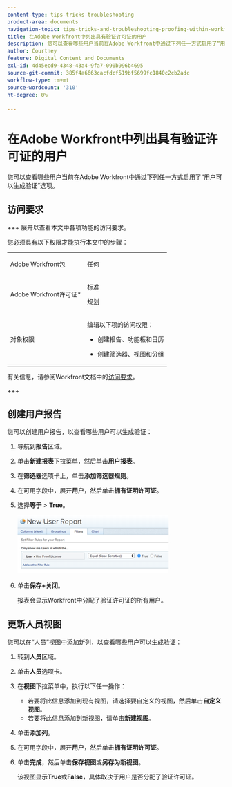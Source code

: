 ```yaml
---
content-type: tips-tricks-troubleshooting
product-area: documents
navigation-topic: tips-tricks-and-troubleshooting-proofing-within-workfront
title: 在Adobe Workfront中列出具有验证许可证的用户
description: 您可以查看哪些用户当前在Adobe Workfront中通过下列任一方式启用了“用户可以生成验证”选项。
author: Courtney
feature: Digital Content and Documents
exl-id: 4d45ecd9-4348-43a4-9fa7-090b996b4695
source-git-commit: 385f4a6663cacfdcf519bf5699fc1840c2cb2adc
workflow-type: tm+mt
source-wordcount: '310'
ht-degree: 0%

---
```


# 在Adobe Workfront中列出具有验证许可证的用户

您可以查看哪些用户当前在Adobe Workfront中通过下列任一方式启用了“用户可以生成验证”选项。

## 访问要求

+++ 展开以查看本文中各项功能的访问要求。

您必须具有以下权限才能执行本文中的步骤：

<table style="table-layout:auto"> 
 <col> 
 <col> 
 <tbody> 
  <tr> 
   <td role="rowheader">Adobe Workfront包</td> 
   <td> <p>任何</p> </td> 
  </tr> 
  <tr> 
   <td role="rowheader">Adobe Workfront许可证*</td> 
   <td> 
   <p>标准</p> 
   <p>规划</p> </td> 
  </tr> 
  <tr> 
   <td role="rowheader">对象权限</td> 
   <td> <p>编辑以下项的访问权限：</p> 
    <ul> 
     <li> <p>创建报告、功能板和日历</p> </li> 
     <li> <p>创建筛选器、视图和分组</p> </li> 
    </ul> </td> 
  </tr> 
 </tbody> 
</table>

有关信息，请参阅Workfront文档中的[访问要求](/help/quicksilver/administration-and-setup/add-users/access-levels-and-object-permissions/access-level-requirements-in-documentation.md)。

+++

## 创建用户报告

您可以创建用户报告，以查看哪些用户可以生成验证：

1. 导航到&#x200B;**报告**&#x200B;区域。
1. 单击&#x200B;**新建报表**&#x200B;下拉菜单，然后单击&#x200B;**用户报表**。

1. 在&#x200B;**筛选器**&#x200B;选项卡上，单击&#x200B;**添加筛选器规则**。

1. 在可用字段中，展开&#x200B;**用户**，然后单击&#x200B;**拥有证明许可证**。

1. 选择&#x200B;**等于** > **True**。

   ![report_proflicenses.png](assets/report-prooflicenses-350x135.png)

1. 单击&#x200B;**保存+关闭**。

   报表会显示Workfront中分配了验证许可证的所有用户。

## 更新人员视图

您可以在“人员”视图中添加新列，以查看哪些用户可以生成验证：

1. 转到&#x200B;**人员**&#x200B;区域。
1. 单击&#x200B;**人员**&#x200B;选项卡。
1. 在&#x200B;**视图**&#x200B;下拉菜单中，执行以下任一操作：

   * 若要将此信息添加到现有视图，请选择要自定义的视图，然后单击&#x200B;**自定义视图**。
   * 若要将此信息添加到新视图，请单击&#x200B;**新建视图**。

1. 单击&#x200B;**添加列**。
1. 在可用字段中，展开&#x200B;**用户**，然后单击&#x200B;**拥有证明许可证**。

1. 单击&#x200B;**完成**，然后单击&#x200B;**保存视图**&#x200B;或&#x200B;**另存为新视图**。

   该视图显示&#x200B;**True**&#x200B;或&#x200B;**False**，具体取决于用户是否分配了验证许可证。
